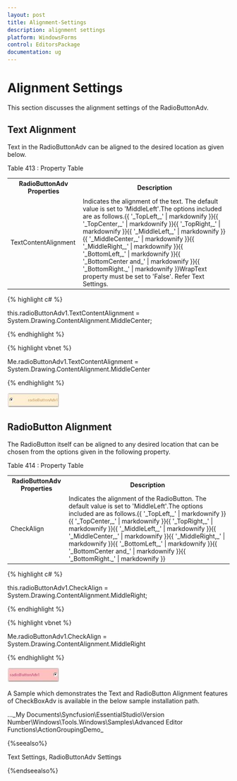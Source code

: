 ```yaml
---
layout: post
title: Alignment-Settings
description: alignment settings
platform: WindowsForms
control: EditorsPackage
documentation: ug
---
```


# Alignment Settings

This section discusses the alignment settings of the RadioButtonAdv.

## Text Alignment

Text in the RadioButtonAdv can be aligned to the desired location as given below.

Table 413 : Property Table

<table>
<tr>
<th>
RadioButtonAdv Properties</th><th>
Description</th></tr>
<tr>
<td>
TextContentAlignment</td><td>
Indicates the alignment of the text. The default value is set to 'MiddleLeft'.The options included are as follows.{{ '_TopLeft,_' | markdownify }}{{ '_TopCenter,_' | markdownify }}{{ '_TopRight,_' | markdownify }}{{ '_MiddleLeft,_' | markdownify }}{{ '_MiddleCenter,_' | markdownify }}{{ '_MiddleRight,_' | markdownify }}{{ '_BottomLeft,_' | markdownify }}{{ '_BottomCenter and_' | markdownify }}{{ '_BottomRight._' | markdownify }}WrapText property must be set to 'False'. Refer Text Settings.</td></tr>
</table>


{% highlight c# %}



this.radioButtonAdv1.TextContentAlignment = System.Drawing.ContentAlignment.MiddleCenter;

{% endhighlight %}

{% highlight vbnet %}



Me.radioButtonAdv1.TextContentAlignment = System.Drawing.ContentAlignment.MiddleCenter

{% endhighlight %}

![](Overview_images/Overview_img634.jpeg) 


## RadioButton Alignment

The RadioButton itself can be aligned to any desired location that can be chosen from the options given in the following property.

Table 414 : Property Table

<table>
<tr>
<th>
RadioButtonAdv Properties</th><th>
Description</th></tr>
<tr>
<td>
CheckAlign</td><td>
Indicates the alignment of the RadioButton. The default value is set to 'MiddleLeft'.The options included are as follows.{{ '_TopLeft,_' | markdownify }}{{ '_TopCenter,_' | markdownify }}{{ '_TopRight,_' | markdownify }}{{ '_MiddleLeft,_' | markdownify }}{{ '_MiddleCenter,_' | markdownify }}{{ '_MiddleRight,_' | markdownify }}{{ '_BottomLeft,_' | markdownify }}{{ '_BottomCenter and_' | markdownify }}{{ '_BottomRight._' | markdownify }}</td></tr>
</table>


{% highlight c# %}



this.radioButtonAdv1.CheckAlign = System.Drawing.ContentAlignment.MiddleRight;

{% endhighlight %}

{% highlight vbnet %}



Me.radioButtonAdv1.CheckAlign = System.Drawing.ContentAlignment.MiddleRight

{% endhighlight %}

![](Overview_images/Overview_img635.jpeg)


A Sample which demonstrates the Text and RadioButton Alignment features of CheckBoxAdv is available in the below sample installation path.

…\_My Documents\Syncfusion\EssentialStudio\Version Number\Windows\Tools.Windows\Samples\Advanced Editor Functions\ActionGroupingDemo_

{%seealso%}

Text Settings, RadioButtonAdv Settings

{%endseealso%}